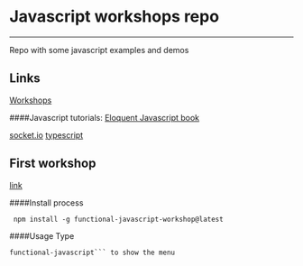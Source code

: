 # Javascript workshops repo
---
Repo with some javascript examples and demos

## Links 


[Workshops](http://nodeschool.io/#workshoppers)

####Javascript tutorials:
[Eloquent Javascript book](http://eloquentjavascript.net)

[socket.io](http://socket.io/get-started/chat/)
[typescript](http://www.typescriptlang.org/Tutorial)
 
## First workshop 

[link](https://github.com/timoxley/functional-javascript-workshop)

####Install process 
```
 npm install -g functional-javascript-workshop@latest
```

####Usage
Type 
```
functional-javascript``` to show the menu